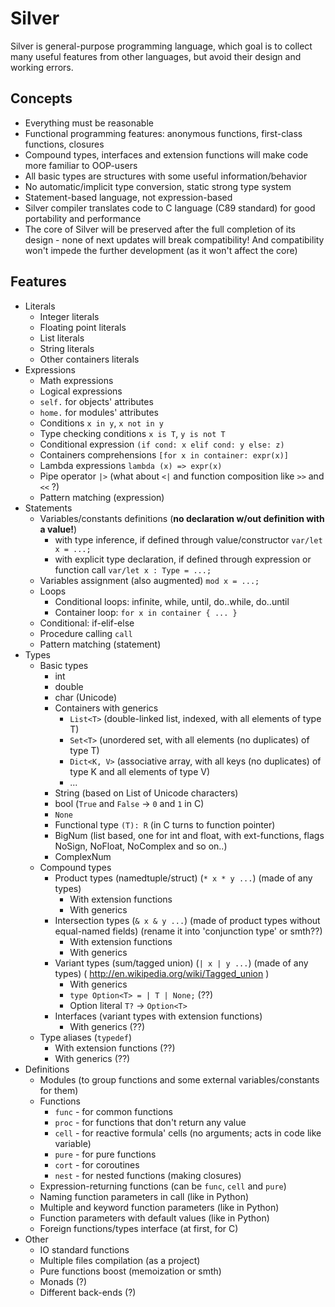 # Silver
Silver is general-purpose programming language, which goal is to collect many useful features from other languages, but avoid their design and working errors.

## Concepts

- Everything must be reasonable
- Functional programming features: anonymous functions, first-class functions, closures
- Compound types, interfaces and extension functions will make code more familiar to OOP-users
- All basic types are structures with some useful information/behavior
- No automatic/implicit type conversion, static strong type system
- Statement-based language, not expression-based
- Silver compiler translates code to C language (C89 standard) for good portability and performance
- The core of Silver will be preserved after the full completion of its design - none of next updates will break compatibility! And compatibility won't impede the further development (as it won't affect the core)

## Features

- Literals
    - Integer literals
    - Floating point literals
    - List literals
    - String literals
    - Other containers literals
- Expressions
    - Math expressions
    - Logical expressions
    - `self.` for objects' attributes
    - `home.` for modules' attributes
    - Conditions `x in y`, `x not in y`
    - Type checking conditions `x is T`, `y is not T`
    - Conditional expression `(if cond: x elif cond: y else: z)`
    - Containers comprehensions `[for x in container: expr(x)]`
    - Lambda expressions `lambda (x) => expr(x)`
    - Pipe operator `|>` (what about `<|` and function composition like `>>` and `<<` ?)
    - Pattern matching (expression)
- Statements
    - Variables/constants definitions (**no declaration w/out definition with a value!**)
        - with type inference, if defined through value/constructor `var/let x = ...;`
        - with explicit type declaration, if defined through expression or function call `var/let x : Type = ...;`
    - Variables assignment (also augmented) `mod x = ...;`
    - Loops
        - Conditional loops: infinite, while, until, do..while, do..until
        - Container loop: `for x in container { ... }`
    - Conditional: if-elif-else
    - Procedure calling `call`
    - Pattern matching (statement)
- Types
    - Basic types
        - int
        - double
        - char (Unicode)
        - Containers with generics
            - `List<T>` (double-linked list, indexed, with all elements of type T)
            - `Set<T>` (unordered set, with all elements (no duplicates) of type T)
            - `Dict<K, V>` (associative array, with all keys (no duplicates) of type K and all elements of type V)
            - ...
        - String (based on List of Unicode characters)
        - bool (`True` and `False` -> `0` and `1` in C)
        - `None`
        - Functional type `(T): R` (in C turns to function pointer)
        - BigNum (list based, one for int and float, with ext-functions, flags NoSign, NoFloat, NoComplex and so on..)
        - ComplexNum
    - Compound types
        - Product types (namedtuple/struct) (`* x * y ...`) (made of any types)
            - With extension functions
            - With generics
        - Intersection types (`& x & y ...`) (made of product types without equal-named fields) (rename it into 'conjunction type' or smth??)
            - With extension functions
            - With generics
        - Variant types (sum/tagged union) (`| x | y ...`) (made of any types) ( http://en.wikipedia.org/wiki/Tagged_union )
            - With generics
            - `type Option<T> = | T | None;` (??)
            - Option literal `T?` -> `Option<T>`
        - Interfaces (variant types with extension functions)
            - With generics (??)
    - Type aliases (`typedef`)
        - With extension functions (??)
        - With generics (??)
- Definitions
    - Modules (to group functions and some external variables/constants for them)
    - Functions
        - `func` - for common functions
        - `proc` - for functions that don't return any value
        - `cell` - for reactive formula' cells (no arguments; acts in code like variable)
        - `pure` - for pure functions
        - `cort` - for coroutines
        - `nest` - for nested functions (making closures)
    - Expression-returning functions (can be `func`, `cell` and `pure`)
    - Naming function parameters in call (like in Python)
    - Multiple and keyword function parameters (like in Python)
    - Function parameters with default values (like in Python)
    - Foreign functions/types interface (at first, for C)
- Other
    - IO standard functions
    - Multiple files compilation (as a project)
    - Pure functions boost (memoization or smth)
    - Monads (?)
    - Different back-ends (?)
